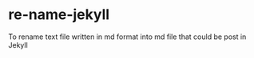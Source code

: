 # re-name-jekyll
To rename text file written in md format into md file that could be post in Jekyll
